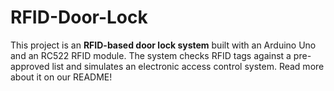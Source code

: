# RFID-Door-Lock
This project is an **RFID-based door lock system** built with an Arduino Uno and an RC522 RFID module.   The system checks RFID tags against a pre-approved list and simulates an electronic access control system. Read more about it on our README! 

